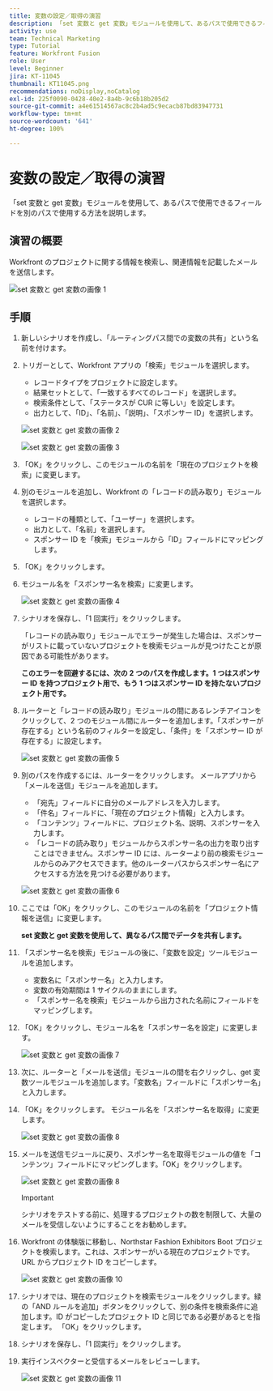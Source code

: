 ```yaml
---
title: 変数の設定／取得の演習
description: 「set 変数と get 変数」モジュールを使用して、あるパスで使用できるフィールドを別のパスで使用する方法を説明します。
activity: use
team: Technical Marketing
type: Tutorial
feature: Workfront Fusion
role: User
level: Beginner
jira: KT-11045
thumbnail: KT11045.png
recommendations: noDisplay,noCatalog
exl-id: 225f0090-0428-40e2-8a4b-9c6b18b205d2
source-git-commit: a4e61514567ac8c2b4ad5c9ecacb87bd83947731
workflow-type: tm+mt
source-wordcount: '641'
ht-degree: 100%

---
```


# 変数の設定／取得の演習

「set 変数と get 変数」モジュールを使用して、あるパスで使用できるフィールドを別のパスで使用する方法を説明します。

## 演習の概要

Workfront のプロジェクトに関する情報を検索し、関連情報を記載したメールを送信します。

![set 変数と get 変数の画像 1](../12-exercises/assets/set-get-variables-walkthrough-1.png)

## 手順

1. 新しいシナリオを作成し、「ルーティングパス間での変数の共有」という名前を付けます。
1. トリガーとして、Workfront アプリの「検索」モジュールを選択します。

   + レコードタイプをプロジェクトに設定します。
   + 結果セットとして、「一致するすべてのレコード」を選択します。
   + 検索条件として、「ステータスが CUR に等しい」を設定します。
   + 出力として、「ID」、「名前」、「説明」、「スポンサー ID」を選択します。

   ![set 変数と get 変数の画像 2](../12-exercises/assets/set-get-variables-walkthrough-2.png)

   ![set 変数と get 変数の画像 3](../12-exercises/assets/set-get-variables-walkthrough-3.png)

1. 「OK」をクリックし、このモジュールの名前を「現在のプロジェクトを検索」に変更します。
1. 別のモジュールを追加し、Workfront の「レコードの読み取り」モジュールを選択します。

   + レコードの種類として、「ユーザー」を選択します。
   + 出力として、「名前」を選択します。
   + スポンサー ID を「検索」モジュールから「ID」フィールドにマッピングします。

1. 「OK」をクリックします。
1. モジュール名を「スポンサー名を検索」に変更します。

   ![set 変数と get 変数の画像 4](../12-exercises/assets/set-get-variables-walkthrough-4.png)

1. シナリオを保存し、「1 回実行」をクリックします。

   「レコードの読み取り」モジュールでエラーが発生した場合は、スポンサーがリストに載っていないプロジェクトを検索モジュールが見つけたことが原因である可能性があります。

   **このエラーを回避するには、次の 2 つのパスを作成します。1 つはスポンサー ID を持つプロジェクト用で、もう 1 つはスポンサー ID を持たないプロジェクト用です。**

1. ルーターと「レコードの読み取り」モジュールの間にあるレンチアイコンをクリックして、2 つのモジュール間にルーターを追加します。「スポンサーが存在する」という名前のフィルターを設定し、「条件」を「スポンサー ID が存在する」に設定します。

   ![set 変数と get 変数の画像 5](../12-exercises/assets/set-get-variables-walkthrough-5.png)

1. 別のパスを作成するには、ルーターをクリックします。 メールアプリから「メールを送信」モジュールを追加します。

   + 「宛先」フィールドに自分のメールアドレスを入力します。
   + 「件名」フィールドに、「現在のプロジェクト情報」と入力します。
   + 「コンテンツ」フィールドに、プロジェクト名、説明、スポンサーを入力します。
   + 「レコードの読み取り」モジュールからスポンサー名の出力を取り出すことはできません。スポンサー ID には、ルーターより前の検索モジュールからのみアクセスできます。他のルーターパスからスポンサー名にアクセスする方法を見つける必要があります。

   ![set 変数と get 変数の画像 6](../12-exercises/assets/set-get-variables-walkthrough-6.png)

1. ここでは「OK」をクリックし、このモジュールの名前を「プロジェクト情報を送信」に変更します。

   **set 変数と get 変数を使用して、異なるパス間でデータを共有します。**

1. 「スポンサー名を検索」モジュールの後に、「変数を設定」ツールモジュールを追加します。

   + 変数名に「スポンサー名」と入力します。
   + 変数の有効期間は 1 サイクルのままにします。
   + 「スポンサー名を検索」モジュールから出力された名前にフィールドをマッピングします。

1. 「OK」をクリックし、モジュール名を「スポンサー名を設定」に変更します。

   ![set 変数と get 変数の画像 7](../12-exercises/assets/set-get-variables-walkthrough-7.png)

1. 次に、ルーターと「メールを送信」モジュールの間を右クリックし、get 変数ツールモジュールを追加します。「変数名」フィールドに「スポンサー名」と入力します。
1. 「OK」をクリックします。 モジュール名を「スポンサー名を取得」に変更します。

   ![set 変数と get 変数の画像 8](../12-exercises/assets/set-get-variables-walkthrough-8.png)

1. メールを送信モジュールに戻り、スポンサー名を取得モジュールの値を「コンテンツ」フィールドにマッピングします。「OK」をクリックします。

   ![set 変数と get 変数の画像 8](../12-exercises/assets/set-get-variables-walkthrough-8.png)

   >[!IMPORTANT]
   >
   >シナリオをテストする前に、処理するプロジェクトの数を制限して、大量のメールを受信しないようにすることをお勧めします。

1. Workfront の体験版に移動し、Northstar Fashion Exhibitors Boot プロジェクトを検索します。これは、スポンサーがいる現在のプロジェクトです。URL からプロジェクト ID をコピーします。

   ![set 変数と get 変数の画像 10](../12-exercises/assets/set-get-variables-walkthrough-10.png)

1. シナリオでは、現在のプロジェクトを検索モジュールをクリックします。緑の「AND ルールを追加」ボタンをクリックして、別の条件を検索条件に追加します。ID がコピーしたプロジェクト ID と同じである必要があるとを指定します。 「OK」をクリックします。
1. シナリオを保存し、「1 回実行」をクリックします。
1. 実行インスペクターと受信するメールをレビューします。

   ![set 変数と get 変数の画像 11](../12-exercises/assets/set-get-variables-walkthrough-11.png)
